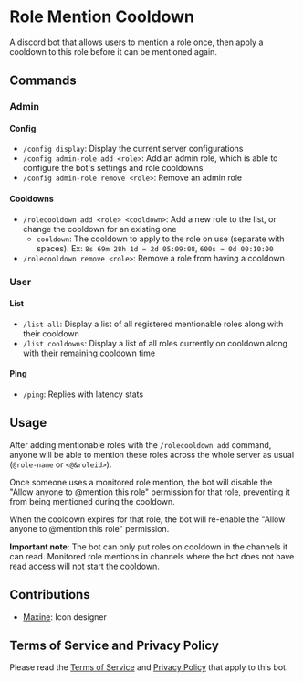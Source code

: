 # Role Mention Cooldown
A discord bot that allows users to mention a role once, then apply a cooldown to this role before it can be mentioned again.

## Commands
### Admin
#### Config
- `/config display`: Display the current server configurations
- `/config admin-role add <role>`: Add an admin role, which is able to configure the bot's settings and role cooldowns
- `/config admin-role remove <role>`: Remove an admin role

#### Cooldowns
- `/rolecooldown add <role> <cooldown>`: Add a new role to the list, or change the cooldown for an existing one
  - `cooldown`: The cooldown to apply to the role on use (separate with spaces). Ex: `8s 69m 28h 1d = 2d 05:09:08`, `600s = 0d 00:10:00`
- `/rolecooldown remove <role>`: Remove a role from having a cooldown

### User
#### List
- `/list all`: Display a list of all registered mentionable roles along with their cooldown
- `/list cooldowns`: Display a list of all roles currently on cooldown along with their remaining cooldown time

#### Ping
- `/ping`: Replies with latency stats

## Usage
After adding mentionable roles with the `/rolecooldown add` command, anyone will be able to mention these roles across the whole server as usual (`@role-name` or `<@&roleid>`).

Once someone uses a monitored role mention, the bot will disable the "Allow anyone to @mention this role" permission for that role, preventing it from being mentioned during the cooldown.

When the cooldown expires for that role, the bot will re-enable the "Allow anyone to @mention this role" permission.

**Important note**: The bot can only put roles on cooldown in the channels it can read. Monitored role mentions in channels where the bot does not have read access will not start the cooldown.

## Contributions
- [Maxine](https://artstation.com/Maxine3D): Icon designer

## Terms of Service and Privacy Policy
Please read the [Terms of Service](https://github.com/CTN-Originals/RoleMentionCooldown/blob/stable/docs/legal/terms-of-service.md) and [Privacy Policy](https://github.com/CTN-Originals/RoleMentionCooldown/blob/stable/docs/legal/privacy-policy.md) that apply to this bot.
